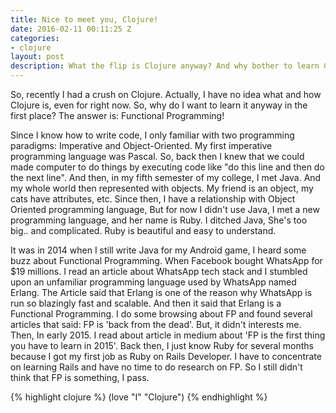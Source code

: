 ```yaml
---
title: Nice to meet you, Clojure!
date: 2016-02-11 00:11:25 Z
categories:
- clojure
layout: post
description: What the flip is Clojure anyway? And why bother to learn Clojure?
---
```


So, recently I had a crush on Clojure. Actually, I have no idea what and how Clojure is, even for right now. So, why do I want to learn it anyway in the first place? The answer is: Functional Programming!

Since I know how to write code, I only familiar with two programming paradigms: Imperative and Object-Oriented. My first imperative programming language was Pascal. So, back then I knew that we could made computer to do things by executing code like "do this line and then do the next line". And then, in my fifth semester of my college, I met Java. And my whole world then represented with objects. My friend is an object, my cats have attributes, etc. Since then, I have a relationship with Object Oriented programming language, But for now I didn't use Java, I met a new programming language, and her name is Ruby. I ditched Java, She's too big.. and complicated. Ruby is beautiful and easy to understand.

It was in 2014 when I still write Java for my Android game, I heard some buzz about Functional Programming. When Facebook bought WhatsApp for $19 millions. I read an article about WhatsApp tech stack and I stumbled upon an unfamiliar programming language used by WhatsApp named Erlang. The Article said that Erlang is one of the reason why WhatsApp is run so blazingly fast and scalable. And then it said that Erlang is a Functional Programming. I do some browsing about FP and found several articles that said: FP is 'back from the dead'. But, it didn't interests me. Then, In early 2015. I read about article in medium about 'FP is the first thing you have to learn in 2015'. Back then, I just know Ruby for several months because I got my first job as Ruby on Rails Developer. I have to concentrate on learning Rails and have no time to do research on FP. So I still didn't think that FP is something, I pass.

{% highlight clojure %}
  (love "I" "Clojure")
{% endhighlight %}
